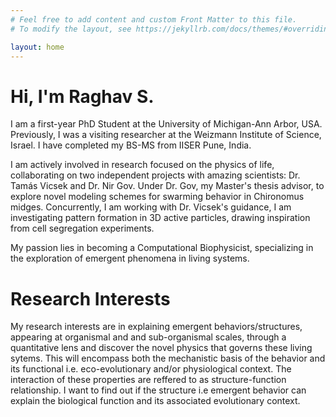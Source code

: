 ```yaml
---
# Feel free to add content and custom Front Matter to this file.
# To modify the layout, see https://jekyllrb.com/docs/themes/#overriding-theme-defaults

layout: home
---
```

# Hi, I'm Raghav S. 

I am a first-year PhD Student at the University of Michigan-Ann Arbor, USA. Previously, I was a visiting researcher at the Weizmann Institute of Science, Israel. I have completed my BS-MS from IISER Pune, India.

I am actively involved in research focused on the physics of life, collaborating on two independent projects with amazing scientists: Dr. Tamás Vicsek and Dr. Nir Gov. Under Dr. Gov, my Master's thesis advisor, to explore novel modeling schemes for swarming behavior in Chironomus midges. Concurrently, I am working with Dr. Vicsek's guidance, I am investigating pattern formation in 3D active particles, drawing inspiration from cell segregation experiments.

My passion lies in becoming a Computational Biophysicist, specializing in the exploration of emergent phenomena in living systems.

Research Interests 
======
My research interests are in explaining emergent behaviors/structures, appearing at organismal and and sub-organismal scales, through a quantitative lens and discover the novel physics that governs these living sytems. This will encompass both the mechanistic basis of the behavior and its functional i.e. eco-evolutionary and/or physiological context. The interaction of these properties are reffered to as structure-function relationship. I want to find out if the structure i.e emergent behavior can explain the biological function and its associated evolutionary context.